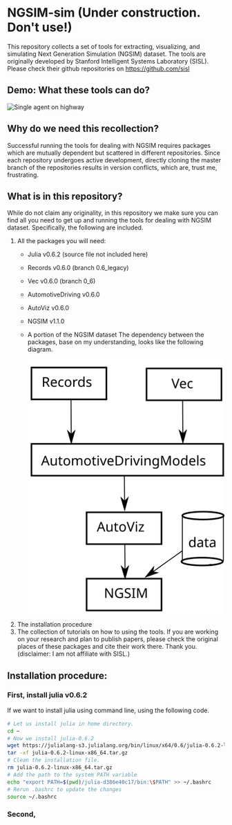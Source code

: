 # NGSIM-sim (Under construction. Don't use!)
This repository collects a set of tools for extracting, visualizing, and simulating Next Generation Simulation (NGSIM) dataset. The tools are originally developed by Stanford Intelligent Systems Laboratory (SISL).  
Please check their github repositories on https://github.com/sisl

## Demo: What these tools can do?
![Single agent on highway](media/single_agent_gail.gif)

## Why do we need this recollection?
Successful running the tools for dealing with NGSIM requires packages which are mutually dependent but scattered in different repositories. Since each repository undergoes active development, directly cloning the master branch of the repositories results in version conflicts, which are, trust me, frustrating.

## What is in this repository?
While do not claim any originality, in this repository we make sure you can find all you need to get up and running the tools for dealing with NGSIM dataset. Specifically, the following are included.
1. All the packages you will need:
    - Julia v0.6.2 (source file not included here)
    - Records v0.6.0 (branch 0.6_legacy)
    - Vec v0.6.0 (branch 0_6)
    - AutomotiveDriving v0.6.0
    - AutoViz v0.6.0
    - NGSIM v1.1.0
    - A portion of the NGSIM dataset
    The dependency between the packages, base on my understanding, looks like the following diagram. 
    
      ![package-dependency](media/package_dependency.svg)
2. The installation procedure
3. The collection of tutorials on how to using the tools.
If you are working on your research and plan to publish papers, please check the original places of these packages and cite their work there. Thank you. (disclaimer: I am not affiliate with SISL.)

## Installation procedure:
### First, install julia v0.6.2
If we want to install julia using command line, using the following code.
```bash
# Let us install julia in home directory.
cd ~
# Now we install julia-0.6.2
wget https://julialang-s3.julialang.org/bin/linux/x64/0.6/julia-0.6.2-linux-x86_64.tar.gz
tar -xf julia-0.6.2-linux-x86_64.tar.gz
# Clean the installation file.
rm julia-0.6.2-linux-x86_64.tar.gz
# Add the path to the system PATH variable
echo "export PATH=$(pwd)/julia-d386e40c17/bin:\$PATH" >> ~/.bashrc
# Rerun .bashrc to update the changes
source ~/.bashrc
```
### Second,

